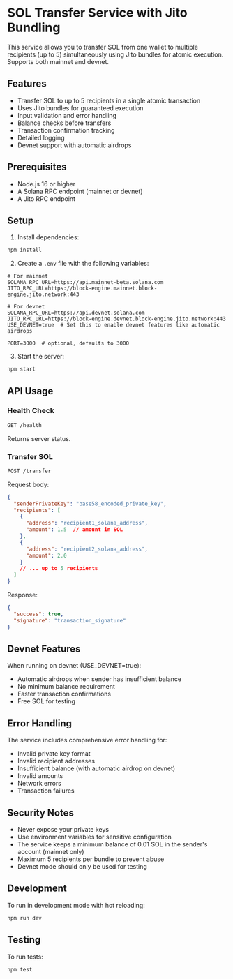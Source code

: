 # SOL Transfer Service with Jito Bundling

This service allows you to transfer SOL from one wallet to multiple recipients (up to 5) simultaneously using Jito bundles for atomic execution. Supports both mainnet and devnet.

## Features

- Transfer SOL to up to 5 recipients in a single atomic transaction
- Uses Jito bundles for guaranteed execution
- Input validation and error handling
- Balance checks before transfers
- Transaction confirmation tracking
- Detailed logging
- Devnet support with automatic airdrops

## Prerequisites

- Node.js 16 or higher
- A Solana RPC endpoint (mainnet or devnet)
- A Jito RPC endpoint

## Setup

1. Install dependencies:
```bash
npm install
```

2. Create a `.env` file with the following variables:
```
# For mainnet
SOLANA_RPC_URL=https://api.mainnet-beta.solana.com
JITO_RPC_URL=https://block-engine.mainnet.block-engine.jito.network:443

# For devnet
SOLANA_RPC_URL=https://api.devnet.solana.com
JITO_RPC_URL=https://block-engine.devnet.block-engine.jito.network:443
USE_DEVNET=true  # Set this to enable devnet features like automatic airdrops

PORT=3000  # optional, defaults to 3000
```

3. Start the server:
```bash
npm start
```

## API Usage

### Health Check
```bash
GET /health
```
Returns server status.

### Transfer SOL
```bash
POST /transfer
```

Request body:
```json
{
  "senderPrivateKey": "base58_encoded_private_key",
  "recipients": [
    {
      "address": "recipient1_solana_address",
      "amount": 1.5  // amount in SOL
    },
    {
      "address": "recipient2_solana_address",
      "amount": 2.0
    }
    // ... up to 5 recipients
  ]
}
```

Response:
```json
{
  "success": true,
  "signature": "transaction_signature"
}
```

## Devnet Features

When running on devnet (USE_DEVNET=true):
- Automatic airdrops when sender has insufficient balance
- No minimum balance requirement
- Faster transaction confirmations
- Free SOL for testing

## Error Handling

The service includes comprehensive error handling for:
- Invalid private key format
- Invalid recipient addresses
- Insufficient balance (with automatic airdrop on devnet)
- Invalid amounts
- Network errors
- Transaction failures

## Security Notes

- Never expose your private keys
- Use environment variables for sensitive configuration
- The service keeps a minimum balance of 0.01 SOL in the sender's account (mainnet only)
- Maximum 5 recipients per bundle to prevent abuse
- Devnet mode should only be used for testing

## Development

To run in development mode with hot reloading:
```bash
npm run dev
```

## Testing

To run tests:
```bash
npm test
``` 